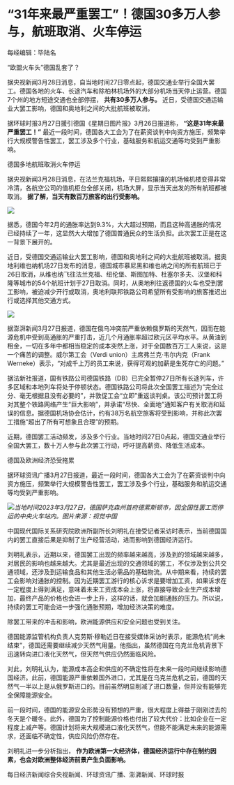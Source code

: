 # “31年来最严重罢工”！德国30多万人参与，航班取消、火车停运

每经编辑：毕陆名

“欧盟火车头”德国乱套了？

据央视新闻3月28日消息，自当地时间27日零点起，德国交通业举行全国大罢工。德国各地的火车、长途汽车和除柏林机场外的大部分机场当天停止运营。德国7个州的地方短途交通也全部停摆，
**共有30多万人参与。** 近日，受德国交通运输业大罢工影响，德国和奥地利之间的大批航班被取消。

据环球时报3月27日援引德国《星期日图片报》3月26日报道称， **“这是31年来最严重罢工！”**
最近一段时间，德国各大工会为了在薪资谈判中向资方施压，频繁举行大规模警告性罢工，罢工涉及多个行业，基础服务和航运交通等均受到严重影响。

德国多地航班取消火车停运

据央视新闻3月28日消息，在法兰克福机场，平日熙熙攘攘的机场候机楼变得非常冷清，各航空公司的值机柜台全部关闭，机场大屏，显示当天出发的所有航班都被取消。
**据了解，当天有数百万旅客的出行受影响。**

![](https://inews.gtimg.com/news_bt/O0PKmZlhd4NXDoS1-Rz5-55jwQml8QnbbOz_sDB3JGeKwAA/1000)

据悉，德国今年2月的通胀率达到9.3%，大大超过预期，而且这种高通胀的情况已经持续了一年，这显然大大增加了德国普通民众的生活负担。此次罢工正是在这一背景下展开的。

近日，受德国交通运输业大罢工影响，德国和奥地利之间的大批航班被取消。据奥地利维也纳机场27日发布的消息，德国城市慕尼黑和维也纳之间的所有航班已于26日取消，从维也纳飞往法兰克福、纽伦堡、斯图加特、杜塞尔多夫、汉堡和科隆等城市的54个航班计划于27日取消。同时，从奥地利往返德国的火车也受到罢工影响，被迫减少开行或取消，奥地利联邦铁路公司希望所有受影响的旅客推迟出行或选择其他交通方式。

![](https://inews.gtimg.com/news_bt/O4rpfyuCRRAOv_NDMRMZ5EjlabYmuJbUKakcTsp2ctsEAAA/1000)

据澎湃新闻3月27日报道，德国在俄乌冲突前严重依赖俄罗斯的天然气，因而在能源危机中受到高通胀的严重打击，近几个月通胀率超过欧元区平均水平。从黄油到租金，一切在多年中都相当稳定的成本突然上涨，对于全国数百万工人来说，这是一个痛苦的调整。威尔第工会（Verdi
union）主席弗兰克·韦尔内克（Frank Werneke）表示，“对成千上万的员工来说，获得可观的加薪是生死存亡的问题。”

据法新社报道，国有铁路公司德国铁路（DB）已完全暂停27日所有长途列车，许多区域和本地列车将处于停顿状态。德国铁路公司将此次全国罢工描述为“完全过分、毫无根据且没有必要的”，并敦促工会“立即”重返谈判桌。该公司预计罢工将对其整个铁路网络产生“巨大影响”，并承诺“尽快、全面地”通知客户有关取消和延误的信息。据德国机场协会估计，约有38万名航空旅客将受到影响，并称此次罢工措施“超出了所有可想象且合理”的预期。

近期，德国罢工活动频发，涉及多个行业。当地时间27日0点起，德国交通业举行全国大罢工，数十万人参与此次罢工行动，呼吁提高薪资、降低生活成本。

德国及欧洲经济恐受拖累

据环球资讯广播3月27日报道，最近一段时间，德国各大工会为了在薪资谈判中向资方施压，频繁举行大规模警告性罢工，罢工涉及多个行业，基础服务和航运交通等均受到严重影响。

![](https://inews.gtimg.com/news_bt/OkYOaFSx6VlhAN47T32pSXqlYONG6BLV7I13XY49PEly0AA/1000)_当地时间2023年3月27日，德国萨克森州首府德累斯顿市，因全国性罢工而停运的中央火车站内。图片来源：视觉中国_

中国现代国际关系研究院欧洲所副所长刘明礼在接受记者采访时表示，当前德国国内的罢工直接后果是抑制了生产经营活动，进而影响到德国经济运行。

刘明礼表示，近期以来，德国罢工出现的频率越来越高，涉及到的领域越来越多，对居民的影响也越来越大。尤其是最近出现的交通领域的罢工，不仅涉及到公共交通领域，还涉及到运输食品和其他生活必需品的基础物流。从中期来看，持续的罢工会影响对通胀的控制。因为近期罢工游行的核心诉求是要增加工资，如果诉求在一定程度上得到满足，意味着未来工资成本会上涨，将直接导致企业生产成本增加，最终产品的价格也会进一步上升，这样的话，就会加剧通胀的压力。所以说，持续的罢工可能会进一步强化通胀预期，增加经济决策的难度。

除罢工带来的冲击和影响，欧洲能源供应和安全问题也受到关注。

德国能源监管机构负责人克劳斯·穆勒近日在接受媒体采访时表示，能源危机“尚未结束”，德国还需要继续减少天然气用量。他指出，虽然德国在乌克兰危机背景下迅速转向进口液化天然气，但天然气供应仍然面临风险。

对此，刘明礼认为，能源成本高企和供应的不确定性将在未来一段时间继续影响德国经济。此前，德国能源严重依赖国外进口，尤其是在乌克兰危机之前，德国的天然气一半以上是从俄罗斯进口的。目前虽然明显削减了进口数量，但并没有能够完全保障能源安全。

前一段时间，德国的能源安全形势没有预想的严重，很大程度上得益于刚刚过去的冬天是个暖冬。此外，德国为了控制能源价格也付出了较大代价：比如企业在一定程度上减产等。德国计划将来大规模进口液化天然气，但能不能满足未来的能源需求，还面临不确定性，供应风险仍然存在。

刘明礼进一步分析指出， **作为欧洲第一大经济体，德国经济运行中存在制约因素，也会对欧洲整体经济前景产生负面影响。**

每日经济新闻综合央视新闻、环球资讯广播、澎湃新闻、环球时报

